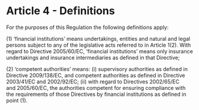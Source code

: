 # Article 4 - Definitions


For the purposes of this Regulation the following definitions apply:

(1) ‘financial institutions’ means undertakings, entities and natural and legal persons subject to any of the legislative acts referred to in Article 1(2). With regard to Directive 2005/60/EC, ‘financial institutions’ means only insurance undertakings and insurance intermediaries as defined in that Directive;

(2) ‘competent authorities’ means: (i) supervisory authorities as defined in Directive 2009/138/EC, and competent authorities as defined in Directive 2003/41/EC and 2002/92/EC; (ii) with regard to Directives 2002/65/EC and 2005/60/EC, the authorities competent for ensuring compliance with the requirements of those Directives by financial institutions as defined in point (1).
